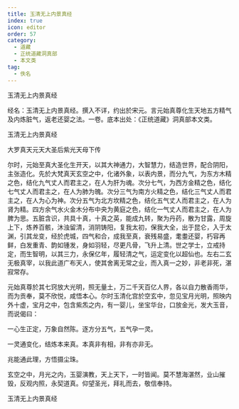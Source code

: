 ```yaml
---
title: 玉清无上内景真经
index: true
icon: editor
order: 57
category:
  - 道藏
  - 正统道藏洞真部
  - 本文类
tag:
  - 佚名
---
```


玉清无上内景真经  

经名：玉清无上内景真经。撰入不详，约出於宋元。言元始真尊化生天地五方精气及内炼脏气，返老还婴之法。一卷。底本出处：《正统道藏》洞真部本文类。  

玉清无上内景真经  

大罗真天元天大圣后紫光天母下传  

尔时，元始至真大圣化生开天，以其大神通力，大智慧力，结造世界，配合阴阳，主张造化。先於大梵真天玄空之中，化诸外象，以表内景，而分九气，为东方木精之色，结化九气丈人而君主之，在人为肝为魂。次分七气，为西方金精之色，结化七气丈人而君主之，在人为肺为魄。次分三气为南方火精之色，结化三气丈人而君主之，在人为心为神。次分五气为北方坎精之色，结化五气丈人而君主之，在人为肾为精。四方余气水火金木分布中央为黄庭之色，结化一气丈人而君主之，在人为脾为思。五脏含识，共具十真，十真之英，能成九转，聚为丹药，散为甘露，周旋上下，炼养百骸，沐浊留清，消阴铸阳，复我太初，保我大全，出于昆仑，入于太渊，引其龙变，经於虎城，四气和合，成我至真，衰残易盛，耄耋还婴，朽容再鲜，白发重青、韵如锺发，身如羽轻，尽更凡骨，飞升上清。世之学士，立戒持定，而生智明，以其三力，永保亿年，履轻清之气，运定变化以超仙也。左右二玄无极真宰，以我此道广布天人，使其舍离无常之业，而入真一之妙，非老非死，湛寂常存。  

元始真尊於其七窍放大光明，照无量土，万二千天百亿人界，各以自力散香雨华，而为贡奉，莫不欣悦，咸悟本心。尔时玉清化宫於空玄中，忽见宝月光明，照映内外十虚，宝月之中，包含紫炁之内，有一婴儿，坐宝华台，口放金光，发大玉音，而说偈曰：  

一心生正定，万象自然陈。逐方分五气，五气孕一灵。  

一灵通变化，结炼本来真。本真非有相，非有亦非无。  

兆能通此理，方悟摄尘珠。  

玄空之中，月光之内，玉婴演教，天上天下，一时皆闻。莫不慧海湛然，业山摧毁，反观内照，永契道真。仰望圣光，拜礼而去，敬信奉持。  

玉清无上内景真经  
